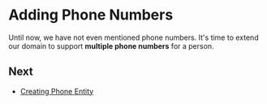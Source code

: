 # Adding Phone Numbers

Until now, we have not even mentioned phone numbers. It's time to
extend our domain to support **multiple phone numbers** for a person.

## Next

- [Creating Phone Entity](Developing-Step-By-Step-Angular-Creating-Phone-Entity)
